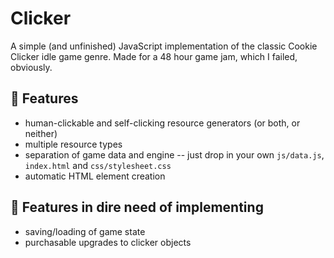# Clicker

A simple (and unfinished) JavaScript implementation of the classic Cookie Clicker idle game genre. Made for a 48 hour game jam, which I failed, obviously. 


## 🍪 Features

* human-clickable and self-clicking resource generators (or both, or neither)
* multiple resource types
* separation of game data and engine -- just drop in your own `js/data.js`, `index.html` and `css/stylesheet.css`
* automatic HTML element creation


## 🍪 Features in dire need of implementing

* saving/loading of game state
* purchasable upgrades to clicker objects
